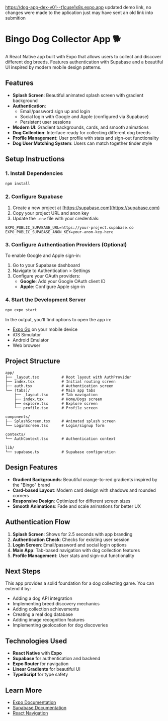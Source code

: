 https://dog-app-dex-v01--t1cuse1x8s.expo.app  updated demo link, no changes were made to the aplication just may have sent an old link into submition 

# Bingo Dog Collector App 🐕

A React Native app built with Expo that allows users to collect and discover different dog breeds. Features authentication with Supabase and a beautiful UI inspired by modern mobile design patterns.

## Features

- **Splash Screen**: Beautiful animated splash screen with gradient background
- **Authentication**: 
  - Email/password sign up and login
  - Social login with Google and Apple (configured via Supabase)
  - Persistent user sessions
- **Modern UI**: Gradient backgrounds, cards, and smooth animations
- **Dog Collection**: Interface ready for collecting different dog breeds
- **Profile Management**: User profile with stats and sign-out functionality
- **Dog User Matching System**: Users can match together tinder style

## Setup Instructions

### 1. Install Dependencies

```bash
npm install
```

### 2. Configure Supabase

1. Create a new project at [https://supabase.com](https://supabase.com)
2. Copy your project URL and anon key
3. Update the `.env` file with your credentials:

```env
EXPO_PUBLIC_SUPABASE_URL=https://your-project.supabase.co
EXPO_PUBLIC_SUPABASE_ANON_KEY=your-anon-key-here
```

### 3. Configure Authentication Providers (Optional)

To enable Google and Apple sign-in:

1. Go to your Supabase dashboard
2. Navigate to Authentication > Settings
3. Configure your OAuth providers:
   - **Google**: Add your Google OAuth client ID
   - **Apple**: Configure Apple sign-in

### 4. Start the Development Server

```bash
npx expo start
```

In the output, you'll find options to open the app in:
- [Expo Go](https://expo.dev/go) on your mobile device
- iOS Simulator 
- Android Emulator
- Web browser

## Project Structure

```
app/
├── _layout.tsx          # Root layout with AuthProvider
├── index.tsx            # Initial routing screen
├── auth.tsx             # Authentication screen
└── (tabs)/              # Main app tabs
    ├── _layout.tsx      # Tab navigation
    ├── index.tsx        # Home/Dogs screen
    ├── explore.tsx      # Explore screen
    └── profile.tsx      # Profile screen

components/
├── SplashScreen.tsx     # Animated splash screen
└── LoginScreen.tsx      # Login/signup form

contexts/
└── AuthContext.tsx      # Authentication context

lib/
└── supabase.ts          # Supabase configuration
```

## Design Features

- **Gradient Backgrounds**: Beautiful orange-to-red gradients inspired by the "Bingo" brand
- **Card-based Layout**: Modern card design with shadows and rounded corners
- **Responsive Design**: Optimized for different screen sizes
- **Smooth Animations**: Fade and scale animations for better UX

## Authentication Flow

1. **Splash Screen**: Shows for 2.5 seconds with app branding
2. **Authentication Check**: Checks for existing user session
3. **Login Screen**: Email/password and social login options
4. **Main App**: Tab-based navigation with dog collection features
5. **Profile Management**: User stats and sign-out functionality

## Next Steps

This app provides a solid foundation for a dog collecting game. You can extend it by:

- Adding a dog API integration
- Implementing breed discovery mechanics
- Adding collection achievements
- Creating a real dog database
- Adding image recognition features
- Implementing geolocation for dog discoveries

## Technologies Used

- **React Native** with **Expo**
- **Supabase** for authentication and backend
- **Expo Router** for navigation
- **Linear Gradients** for beautiful UI
- **TypeScript** for type safety

## Learn More

- [Expo Documentation](https://docs.expo.dev/)
- [Supabase Documentation](https://supabase.com/docs)
- [React Navigation](https://reactnavigation.org/)

